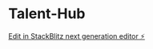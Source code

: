 # Talent-Hub

[Edit in StackBlitz next generation editor ⚡️](https://stackblitz.com/~/github.com/Telshazz/Talent-Hub)